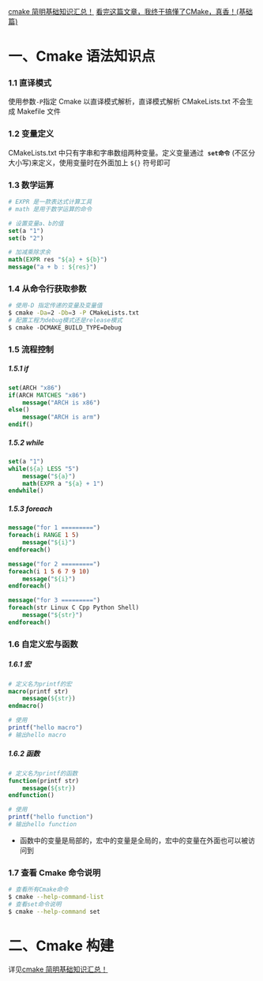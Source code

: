 [cmake 简明基础知识汇总！](https://mp.weixin.qq.com/s/XxBX242Jnq8jFmqw3E8oMw)
[看完这篇文章，我终于搞懂了CMake，真香！(基础篇)](https://mp.weixin.qq.com/s/oBxPqAGTpPYoU2YEpoP_zA)

# 一、Cmake 语法知识点

### 1.1 直译模式

使用参数`-P`指定 Cmake 以直译模式解析，直译模式解析 CMakeLists.txt 不会生成 Makefile 文件

### 1.2 变量定义

CMakeLists.txt 中只有字串和字串数组两种变量。定义变量通过  **`set命令`** (不区分大小写)来定义，使用变量时在外面加上 `${}` 符号即可

### 1.3 数学运算

```Cmake
# EXPR 是一款表达式计算工具
# math 是用于数学运算的命令

# 设置变量a、b的值
set(a "1")
set(b "2")

# 加减乘除求余
math(EXPR res "${a} + ${b}")
message("a + b : ${res}")
```

### 1.4 从命令行获取参数

```bash
# 使用-D 指定传递的变量及变量值
$ cmake -Da=2 -Db=3 -P CMakeLists.txt
# 配置工程为debug模式还是release模式
$ cmake -DCMAKE_BUILD_TYPE=Debug
```

### 1.5 流程控制

##### 1.5.1 if

```Cmake
set(ARCH "x86")
if(ARCH MATCHES "x86")
	message("ARCH is x86")
else()
	message("ARCH is arm")
endif()
```

##### 1.5.2 while

```Cmake
set(a "1")
while(${a} LESS "5")
	message("${a}")
	math(EXPR a "${a} + 1")
endwhile()
```

##### 1.5.3 foreach

```Cmake
message("for 1 =========")
foreach(i RANGE 1 5)
	message("${i}")
endforeach()

message("for 2 =========")
foreach(i 1 5 6 7 9 10)
	message("${i}")
endforeach()

message("for 3 =========")
foreach(str Linux C Cpp Python Shell)
	message("${str}")
endforeach()
```

### 1.6 自定义宏与函数

##### 1.6.1 宏

```Cmake
# 定义名为printf的宏
macro(printf str)
	message(${str})
endmacro()

# 使用
printf("hello macro")
# 输出hello macro
```

##### 1.6.2 函数

```Cmake
# 定义名为printf的函数
function(printf str)
	message(${str})
endfunction()

# 使用
printf("hello function")
# 输出hello function
```

- 函数中的变量是局部的，宏中的变量是全局的，宏中的变量在外面也可以被访问到

### 1.7 查看 Cmake 命令说明

```bash
# 查看所有Cmake命令
$ cmake --help-command-list
# 查看set命令说明
$ cmake --help-command set
```

# 二、Cmake 构建

详见[cmake 简明基础知识汇总！](https://mp.weixin.qq.com/s/XxBX242Jnq8jFmqw3E8oMw)

